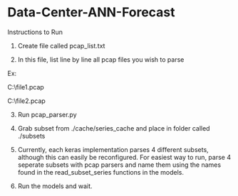 ﻿# Data-Center-ANN-Forecast

Instructions to Run

1. Create file called pcap_list.txt

2. In this file, list line by line all pcap files you wish to parse

Ex:

C:\file1.pcap

C:\file2.pcap

3. Run pcap_parser.py

4. Grab subset from ./cache/series_cache and place in folder called ./subsets

5. Currently, each keras implementation parses 4 different subsets, although this can easily be reconfigured. For easiest way to run, parse 4 seperate subsets with pcap parsers and name them using the names found in the read_subset_series functions in the models.

6. Run the models and wait.
